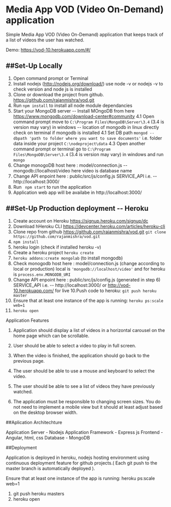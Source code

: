 Media App VOD (Video On-Demand) application
============================================

Simple Media App VOD (Video On-Demand) application that keeps track of a list of videos the user has watched.

Demo:  https://vod-10.herokuapp.com/#/

##Set-Up Locally
----------------------
1. Open command prompt or Terminal
1. Install nodejs (http://nodejs.org/download/) use node -v or nodejs -v to check version and node js is installed
2. Clone or download the project from github. https://github.com/rajanmishra/vod.git
3. Run ``` npm install ``` to install all node module dependancies 
4. Start your MongoDB server -- Install MOngoDB from here https://www.mongodb.com/download-center#community
	4.1 Open command prompt move to  ```C:\Program Files\MongoDB\Server\3.4``` (3.4 is version may vary) in windows -- location of mongodb in linux directly check on terminal if mongodb is installed
	4.1 Set DB path ```mongod --dbpath 'path to folder where you want to save documents'``` i.e. folder data inside your project ```C:\nodeproject\data```
	4.3 Open another command prompt or terminal go to  ```C:\Program Files\MongoDB\Server\3.4``` (3.4 is version may vary) in windows and run ```mongo``` 
4. Change monogoDB host here : model/connection.js -- mongodb://localhost/video here video is database name
5. Change API enpoint here : public/src/js/config.js SERVICE_API i.e. -- http://localhost:3000/
6. Run ```  npm start ``` to run the application 
7. Application web app will be availabe in http://localhost:3000/ 

##Set-Up Production deployment -- Heroku
----------------------

1. Create account on Heroku https://signup.heroku.com/signup/dc
2. Download hHeroku CLI https://devcenter.heroku.com/articles/heroku-cli
3. Clone repo from github https://github.com/rajanmishra/vod.git ```git clone https://github.com/rajanmishra/vod.git ```
4. ```npm install```
5. heroku login (check if installed heroku -v)
6. Create a heroku project ```heroku create```
7. ```heroku addons:create mongolab``` (to install mongodb)
8. Check monogodb host here : model/connection.js (change according to local or production) local is ```'mongodb://localhost/video'``` and for heroku is ```process.env.MONGODB_URI```
9. Change API enpoint here : public/src/js/config.js (generated in step 6) SERVICE_API i.e. -- http://localhost:3000/ or http://vod-10.herokuapp.com/ for live
10.Push code to heroku: ```git push heroku master```
11. Ensure that at least one instance of the app is running:  ```heroku ps:scale web=1```
12. ```heroku open```


Application Features 

1.	Application should display a list of videos in a horizontal carousel on the home page which can be scrollable.

2.	User should be able to select a video to play in full screen.

3.	When the video is finished, the application should go back to the previous page.

4.	The user should be able to use a mouse and keyboard to select the video.

5.	The user should be able to see a list of videos they have previously watched.

6.	The application must be responsible to changing screen sizes. You do not need to implement a mobile view but it should at least adjust based on the desktop browser width.


##Aplication Architechture

Application Server - Nodejs
Application Framework - Express js
Frontend - Angular, html, css
Database - MongoDB


##Deployment

Application is deployed in heroku, nodejs hosting environment using continuous deployment feature for github projects.( Each git push to the master branch is automatically deployed ).

Ensure that at least one instance of the app is running: heroku ps:scale web=1

1. git push heroku masters
2. heroku open


